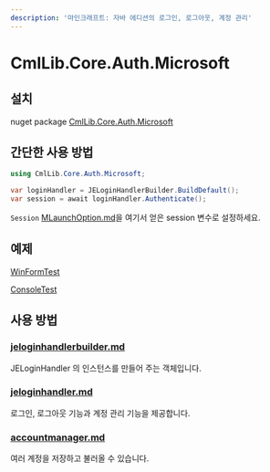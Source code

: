 ```yaml
---
description: '마인크래프트: 자바 에디션의 로그인, 로그아웃, 계정 관리'
---
```


# CmlLib.Core.Auth.Microsoft

## 설치

nuget package [CmlLib.Core.Auth.Microsoft](https://www.nuget.org/packages/CmlLib.Core.Auth.Microsoft)

## 간단한 사용 방법

```csharp
using CmlLib.Core.Auth.Microsoft;

var loginHandler = JELoginHandlerBuilder.BuildDefault();
var session = await loginHandler.Authenticate();
```

`Session` [MLaunchOption.md](../../cmllib.core/getting-started/MLaunchOption.md "mention")을 여기서 얻은 session 변수로 설정하세요.

## 예제

[WinFormTest](https://github.com/CmlLib/CmlLib.Core.Auth.Microsoft/blob/dev/examples/WinFormTest)

[ConsoleTest](https://github.com/CmlLib/CmlLib.Core.Auth.Microsoft/blob/dev/examples/ConsoleTest/Program.cs)

## 사용 방법

### [jeloginhandlerbuilder.md](jeloginhandlerbuilder.md "mention")

JELoginHandler 의 인스턴스를 만들어 주는 객체입니다.

### [jeloginhandler.md](jeloginhandler.md "mention")

로그인, 로그아웃 기능과 계정 관리 기능을 제공합니다.

### [accountmanager.md](../xboxauthnet.game/accountmanager.md "mention")

여러 계정을 저장하고 불러올 수 있습니다.
